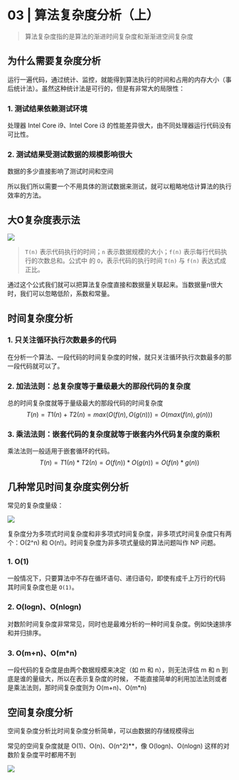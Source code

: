 # 03 | 算法复杂度分析（上）

> 算法复杂度指的是算法的渐进时间复杂度和渐渐进空间复杂度

## 为什么需要复杂度分析

运行一遍代码，通过统计、监控，就能得到算法执行的时间和占用的内存大小（事后统计法）。虽然这种统计法是可行的，但是有非常大的局限性：

### 1. 测试结果依赖测试环境

 处理器 Intel Core i9、Intel Core i3 的性能差异很大，由不同处理器运行代码没有可比性。

### 2. 测试结果受测试数据的规模影响很大

数据的多少直接影响了测试时间和空间

所以我们所以需要一个不用具体的测试数据来测试，就可以粗略地估计算法的执行效率的方法。



## 大O复杂度表示法

![](E:\GeekTimeLearning\images\algorithm\68747470733a2f2f6d65746f2e6368696e616b6f6f6b2e636f6d2f2545352541342541372532304f2532302545382541312541382545372541342542412545362542332539352e706e67.png)

>`T(n)` 表示代码执行的时间；`n` 表示数据规模的大小；`f(n)` 表示每行代码执行的次数总和。公式中 的 `O`，表示代码的执行时间 `T(n)` 与 `f(n)` 表达式成正比。

通过这个公式我们就可以把算法复杂度直接和数据量关联起来。当数据量n很大时，我们可以忽略低阶，系数和常量。

## 时间复杂度分析

### 1. 只关注循环执行次数最多的代码

在分析一个算法、一段代码的时间复杂度的时候，就只关注循环执行次数最多的那一段代码就可以了。

### 2. 加法法则：总复杂度等于量级最大的那段代码的复杂度

总的时间复杂度就等于量级最大的那段代码的时间复杂度
$$
T(n)=T1(n)+T2(n)=max(O(f(n), O(g(n))) =O(max(f(n), g(n)))
$$

### 3. 乘法法则：嵌套代码的复杂度就等于嵌套内外代码复杂度的乘积

乘法法则一般适用于嵌套循环的代码。
$$
T(n)=T1(n)*T2(n)=O(f(n))*O(g(n))=O(f(n)*g(n))
$$

## 几种常见时间复杂度实例分析

 常见的复杂度量级：

![](E:\GeekTimeLearning\images\algorithm\68747470733a2f2f6d65746f2e6368696e616b6f6f6b2e636f6d2f2545352542382542382545382541372538312545352541342538442545362539442538322545352542412541362545392538372538462545372542412541372e6a7067.jpg)

复杂度分为多项式时间复杂度和非多项式时间复杂度，非多项式时间复杂度只有两个：O(2^n) 和 O(n!)。时间复杂度为非多项式量级的算法问题叫作 NP 问题。

### 1. O(1)

一般情况下，只要算法中不存在循环语句、递归语句，即使有成千上万行的代码 其时间复杂度也是 `O(1)`。

### 2. O(logn)、O(nlogn)

对数阶时间复杂度非常常见，同时也是最难分析的一种时间复杂度。例如快速排序和并归排序。

### 3. O(m+n)、O(m*n)

一段代码的复杂度是由两个数据规模来决定（如 m 和 n），则无法评估 m 和 n 到底是谁的量级大，所以在表示复杂度的时候， 不能直接简单的利用加法法则或者是乘法法则，那时间复杂度则为 O(m+n)、O(m*n)

## 空间复杂度分析

空间复杂度分析比时间复杂度分析简单，可以由数据的存储规模得出

常见的空间复杂度就是 O(1)、O(n)、O(n^2)**，像 O(logn)、O(nlogn) 这样的对数阶复杂度平时都用不到

![](E:\GeekTimeLearning\images\algorithm\68747470733a2f2f7374617469633030312e6765656b62616e672e6f72672f7265736f757263652f696d6167652f34392f30342f34393761336631323062376465626565303764633064303339383466616630342e6a7067.jpg)

